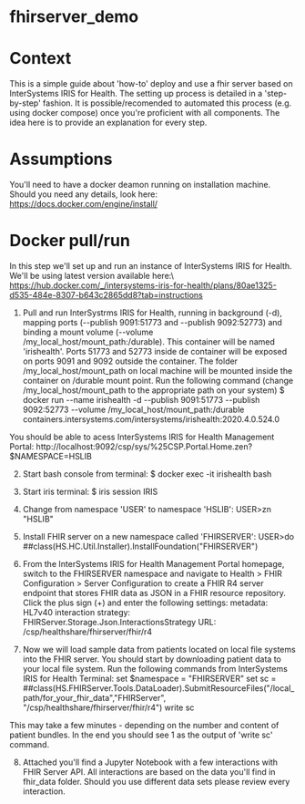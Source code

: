 # fhirserver_demo

# Context
This is a simple guide about 'how-to' deploy and use a fhir server based on InterSystems IRIS for Health.
The setting up process is detailed in a 'step-by-step' fashion. It is possible/recomended to automated this process (e.g. using docker compose) once you're proficient with all components. The idea here is to provide an explanation for every step.

# Assumptions
You'll need to have a docker deamon running on installation machine. Should you need any details, look here: https://docs.docker.com/engine/install/

# Docker pull/run
In this step we'll set up and run an instance of InterSystems IRIS for Health. We'll be using latest version available here:\ 
https://hub.docker.com/_/intersystems-iris-for-health/plans/80ae1325-d535-484e-8307-b643c2865dd8?tab=instructions

1) Pull and run InterSystrms IRIS for Health, running in background (-d), mapping ports (--publish 9091:51773 and --publish 9092:52773) and binding a mount volume (--volume /my_local_host/mount_path:/durable). This container will be named 'irishealth'. Ports 51773 and 52773 inside de container will be exposed on ports 9091 and 9092 outside the container. The folder /my_local_host/mount_path on local machine will be mounted inside the container on /durable mount point. 
Run the following command (change /my_local_host/mount_path to the appropriate path on your system)
$ docker run --name irishealth -d --publish 9091:51773 --publish 9092:52773 --volume /my_local_host/mount_path:/durable containers.intersystems.com/intersystems/irishealth:2020.4.0.524.0

  You should be able to acess InterSystems IRIS for Health Management Portal: http://localhost:9092/csp/sys/%25CSP.Portal.Home.zen?$NAMESPACE=HSLIB

2) Start bash console from terminal:
$ docker exec -it irishealth bash

3) Start iris terminal:
$ iris session IRIS

4) Change from namespace 'USER' to namespace 'HSLIB':
USER>zn "HSLIB"

5) Install FHIR server on a new namespace called 'FHIRSERVER':
USER>do ##class(HS.HC.Util.Installer).InstallFoundation("FHIRSERVER")

6) From the InterSystems IRIS for Health Management Portal homepage, switch to the FHIRSERVER namespace and navigate to Health > FHIR Configuration > Server Configuration to create a FHIR R4 server endpoint that stores FHIR data as JSON in a FHIR resource repository. Click the plus sign (+) and enter the following settings:
  metadata: HL7v40
  interaction strategy: FHIRServer.Storage.Json.InteractionsStrategy
  URL: /csp/healthshare/fhirserver/fhir/r4

7) Now we will load sample data from patients located on local file systems into the FHIR server. You should start by downloading patient data to your local file system. Run the following commands from InterSystems IRIS for Health Terminal:
  set $namespace = "FHIRSERVER"
  set sc = ##class(HS.FHIRServer.Tools.DataLoader).SubmitResourceFiles("/local_path/for_your_fhir_data","FHIRServer",   "/csp/healthshare/fhirserver/fhir/r4")
  write sc
  
  This may take a few minutes - depending on the number and content of patient bundles. In the end you should see 1 as the output of 'write sc' command.
  
8) Attached you'll find a Jupyter Notebook with a few interactions with FHIR Server API. All interactions are based on the data you'll find in fhir_data folder. Should you use different data sets please review every interaction.

